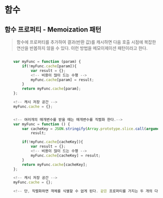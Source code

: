 # 함수

## 함수 프로퍼티 - Memoization 패턴
> 함수에 프로퍼티를 추가하여 결과(반환 값)를 캐시하면 다음 호출 시점에 복잡한 연산을 반봅하지 않을 수 있다. 이런 방법을 메모이제이션 패턴이라고 한다.

```javascript

    var myFunc = function (param) {
        if(!myFunc.cache[param]){
            var result = {};
            <!-- 비용이 많이 드는 수행 -->
            myFunc.cache[param] = result;
        }
        return myFunc.cache[param];
    };

    <!-- 캐시 저장 공간 -->
    myFunc.cache = {};


    <!-- 여러개의 매개변수를 받을 때는 매개변수를 직렬화 한다.-->
    var myFunc = function () {
        var cacheKey = JSON.stringify(Array.prototype.slice.call(arguments)),
            result;

        if(!myFunc.cache[cacheKey]){
            var result = {};
            <!-- 비용이 많이 드는 수행 -->
            myFunc.cache[cacheKey] = result;
        }
        return myFunc.cache[cacheKey];
    };

    <!-- 캐시 저장 공간 -->
    myFunc.cache = {};

    <!-- 단, 직렬화하면 객체를 식별할 수 없게 된다. 같은 프로퍼티를 가지는 두 개의 다른 객체를 직렬화하면 이 두 객체는 같은 캐시 항목을 공유한다-->

```
